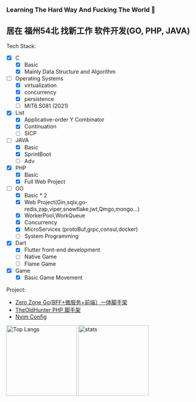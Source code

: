 ### Learning The Hard Way And Fucking The World 👋

## 居在 福州54北 找新工作 软件开发(GO, PHP, JAVA)

Tech Stack:
- [x] C
  - [x] Basic
  - [x] Mainly Data Structure and Algorithm
- [ ] Operating Systems
  - [x] virtualization
  - [x] concurrency
  - [x] persistence
  - [ ] MIT6.S081 (2021)
- [x] List
  - [x] Applicative-order Y Combinator
  - [x] Continuation
  - [ ] SICP
- [ ] JAVA
  - [x] Basic
  - [x] SprintBoot
  - [ ] Adv
- [x] PHP
  - [x] Basic
  - [x] Full Web Project
- [ ] GO
  - [x] Basic * 2
  - [x] Web Project(Gin,sqlx,go-redis,zap,viper,snowflake,jwt,Qmgo,mongo...)
  - [x] WorkerPool,WorkQueue
  - [x] Concurrency
  - [x] MicroServices (protoBuf,grpc,consul,docker)
  - [ ] System Programming
- [x] Dart
  - [x] Flutter front-end development
  - [ ] Native Game
  - [ ] Flame Game
- [x] Game
  - [x] Basic Game Movement
     
Project:
  - [Zero Zone Go(BFF+微服务+前端）一体脚手架](https://github.com/paranoidxc/In-Harmony-with-the-Dust/tree/main/go/zero-zone)
  - [TheOldHunter PHP 脚手架](https://github.com/paranoidxc/TheOldHunter)
  - [Nvim Config](https://github.com/paranoidxc/nvim-config)


<img src="https://github-readme-stats.vercel.app/api/top-langs/?username=paranoidxc&layout=compact&langs_count=8&role=OWNER,COLLABORATOR" alt="Top Langs" height="185px"/> <img src="https://github-readme-stats.vercel.app/api?username=paranoidxc&count_private=true&show_icons=true&include_all_commits=true&role=OWNER,ORGANIZATION_MEMBER,COLLABORATOR" alt="stats" height="185px">

<!--
**paranoidxc/paranoidxc** is a ✨ _special_ ✨ repository because its `README.md` (this file) appears on your GitHub profile.

Here are some ideas to get you started:

- 🔭 I’m currently working on ...
- 🌱 I’m currently learning ...
- 👯 I’m looking to collaborate on ...
- 🤔 I’m looking for help with ...
- 💬 Ask me about ...
- 📫 How to reach me: ...
- 😄 Pronouns: ...
- ⚡ Fun fact: ...
-->
